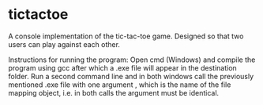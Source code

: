 # tictactoe
A console implementation of the tic-tac-toe game. Designed so that two users can play against each other.

Instructions for running the program:
Open cmd (Windows) and compile the program using gcc after which a .exe file will appear in the destination folder.  Run a second command line and in both windows  call the previously mentioned .exe file with one argument , which is the name of the file mapping object, i.e. in both calls the argument must be identical.
